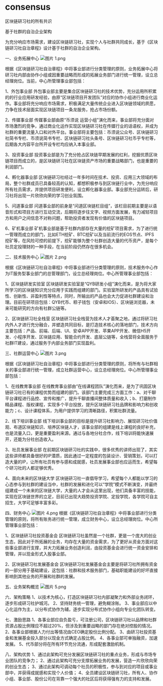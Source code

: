 # consensus
区块链研习社的所有共识

基于社群的自治企业架构

为充分响应市场需求，建设区块链研习社，实现个人与社群共同成长，基于《区块链研习社自治章程》设计基于社群的自治企业架构。

一、业务拓展中心
![图片 1.png](https://upload-images.jianshu.io/upload_images/528413-c1d53b4e11534a52.png?imageMogr2/auto-orient/strip%7CimageView2/2/w/1240)


根据《区块链研习社自治章程》中将事业部进行分类管理的原则，业务拓展中心将研习社内部由协作小组或因重要战略而形成的拓展业务部门进行统一管理，设立总经理岗位。当前，中心所管理事业部包括：

1、外包事业部
外包事业部主要是集合区块链研习社的技术优势，充分运用所积累的的行业应用研发经验，由原“区块链项目开发团队”对应的协作小组进行商业化运作。事业部将充分响应市场需求，积极满足大量传统企业进入区块链领域的夙愿，力争在技术层面实现区块链项目一条龙服务，抢占市场份额。

2、传媒事业部
传媒事业部由原“币须说 运营小组”演化而来，事业部将充分面对市场激烈的竞争，通过商业化运作实现区块链研习社在传媒行业的话语权，并成为社群的重要流量入口和对外平台。事业部将主要包括：币须说公众号、区块链研习社简书专栏、币须说简书专栏、区块链研习社头条号、区块链研习社币乎专栏等，后期各大内容平台所开设专栏均应纳入本事业部。

3、投资事业部
投资事业部是为了充分抢占区块链早期发展的红利，挖掘优质区块链项目而成立的，是区块链研习社在区块链资产市场的重要战略部门，也是重要的利润部门。

4、孵化器事业部
区块链研习社经过一年多时间在技术、投资、应用三大领域的布局，整个社群成员已具备较高的认知，都想积极参与到区块链行业中，为充分响应所有社员需求，并提供项目研发便利，设立孵化器事业部。事业部充分运转后，研习社将出现一片欣欣向荣的学习创业氛围。

5、问道事业部
问道事业部的前身是“问道区块链栏目组”，该栏目前期主要是以语音形式和项目方进行互动交流，后期将逐步往文字、视频方面发展，有力减轻项目方和用户之间信息不对称问题，帮助投资者发现有价值的区块链项目。

6、矿机事业部
矿机事业部是基于社群内部存在大量的挖矿项目需求，为了进行统一管理而成立的部门，比如ETH挖矿、BTC挖矿以及当前流行的EOS节点、IPFS挖矿等，在风险可控的前提下，挖矿能够为整个社群创造大量的代币资产，是每个社员定投理财的一种手段，在当前阶段仍然存在很多机会。

二、技术服务中心
![图片 2.png](https://upload-images.jianshu.io/upload_images/528413-b724e4fa8f17f698.png?imageMogr2/auto-orient/strip%7CimageView2/2/w/1240)

根据《区块链研习社自治章程》中将事业部进行分类管理的原则，技术服务中心作为IT服务型事业部门的总管理部门，设立总经理岗位。中心所管理事业部包括：


1、区块链研发实验室
区块链研发实验室是“QYB研发小组”演化而来，是为将大家所学习的区块链知识充分应用于实践而组建的部门。实验室所研发的产品具有试验性、创新性、非盈利性等特点，同时，所输出的产品也会大力促进社群建设和治理。目前在研项目包括：QYB代币、粽子钱包（安卓和IOS）、区块链浏览器，未来可能研究的方向有社群公链等。

2、区块链研习社全栈营
区块链研习社全栈营为技术人才荟聚之地，通过将研习社内外人才进行充分融合，并塑造共同目标，是打造技术核心的落地部门，技术方向主要包括：产品、前端、后端、UI、安卓APP开发、苹果APP开发、微信H5开发、小程序开发、区块链应用、智能合约开发、底层公链等，全栈营将全面服务于社群IT建设，通过服务于内部业务部门实现盈利。

三、社群运营中心
![图片 3.png](https://upload-images.jianshu.io/upload_images/528413-3cc3662985478b83.png?imageMogr2/auto-orient/strip%7CimageView2/2/w/1240)

根据《区块链研习社自治章程》中将事业部进行分类管理的原则，将所有与社群相关的事业部进行统一管理，成立社群运营中心，设立总经理岗位。中心所管理事业部包括：

1、在线教育事业部
在线教育事业部由“在线课程团队”演化而来，是为了巩固区块链研习社已有的课程优势而组建的部门。该部门主要完成三方面工作：a、对千聊平台课程进行品控、宣传和推广，提升千聊直播间整体质量和收入；b、打磨制作精品课程、版权课程，实现多个平台投放，提升区块链研习社品牌和影响力和创收能力；c、设计课程体系，为用户提供学习的清晰路径，积累社群流量。

2、线下培训事业部
线下培训事业部的目标是提升研习社影响力、展现研习社价值观、布道区块链知识、培养区块链人才，该事业部的组建是线上课程的良好补充，也是流量入口，更是重要盈利来源。通过与各地分社合作，线下培训将能快速展开，还能为分社创造收入。

3、社员发展事业部
在前期区块链研习社的实践中，很多优秀的讲师出现了，其实这些讲师都具备很好的IP潜质，因此通过一定程度的包装设计、营销策划，可以打造大量的IP，让所有社员有参与感和成就感，社员发展事业部也应运而生，希望每个研习社的人都足够优秀。

4、面向未来的区块链大学
区块链研习社一直倡导学习，希望每个人都能以学习的心态参与到社群的建设当中，社群的发展和进化可以“学院”模式不断演变，并最终组建成一个未来的区块链大学，大量的人才会从这里出现，他们具备丰富的技能，实现在区块链世界的立足，目前已出现大趋势投资学院、定投学院，各学院可自主招生，大学可足够丰富多彩。

四、财务中心
![图片 4.png](https://upload-images.jianshu.io/upload_images/528413-c051b67862a6be29.png?imageMogr2/auto-orient/strip%7CimageView2/2/w/1240)
根据《区块链研习社自治章程》中将事业部进行分类管理的原则，将所有账务进行统一管理，成立财务中心，设立总经理岗位。中心所管理事业部包括：

1、区块链研习社投资基金会
区块链研习社虽然是一个社群，更是一个庞大的创业生态，因此对于所拓展的业务，均存在大量的资金需求，为了更好从资金方面对这些事业部进行支撑，并大力拓展业务创造利润，由投资基金会进行统一资金安排和管理，并以现金形式入股事业部。

2、区块链研习社发展基金会
区块链研习社发展基金会主要是将研习社所拥有资金的一部分用于基础建设，这包括：社群和技术服务部门，基础职能建设的好坏直接影响到其他业务的开展和社群的发展。

五、业务架构概览
![图片 5.png](https://upload-images.jianshu.io/upload_images/528413-5ac4642e72212dcf.png?imageMogr2/auto-orient/strip%7CimageView2/2/w/1240)

六、架构策略
1、以技术为核心，打造区块链研习社内部凝聚力和外部业务闭环，逐步形成研习社护城河。
2、坚持财务统一管理，避免糊涂账。
3、事业部应以中心化运作为主，以分布式协作为辅，逐步实现分布式协作小组向专业化团队转变。

七、激励思路
1、各事业部应自负盈亏，可注册公司，区块链研习社以品牌和社群资源占股比例理应不超过20%，但涉及到重要战略的部门存在绝对控股的情况。
2、各事业部根据人力付出等情况由CEO确定股份比例分配。
3、由研习社投资基金和发展基金投入部分以现金方式确定占股比例。
4、各事业部可单独融资，加速发展。
5、代币部分将在所有环节充分流通，形成配套激励机制。

八、架构优势
1、通过此架构可充分发展区块链研习社的重点业务，形成与市场专业团队的竞争力；
2、通过此架构可充分支撑拓展业务的发展，营造一片欣欣向荣的创业生态；
3、通过此架构可调动每个社员的积极性，参与到对应的项目或事业部中，并获得成就感和实现个人价值；
4、全员建设区块链研习社，所有人、协作小组、事业部、股份公司在背靠一个强大的社区后将获得强有力的支持和发展。







